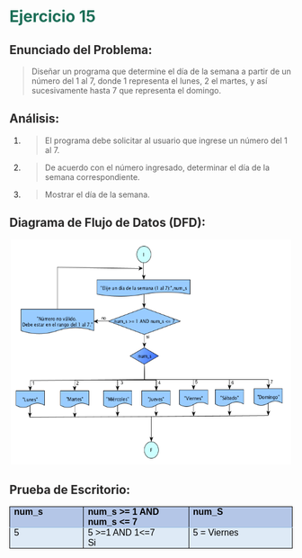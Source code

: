 # <span style="color: #1D6F58; font-weight: bold;">Ejercicio 15 </span>

## <span style="color: #2A2929; font-weight: bold;">Enunciado del Problema:</span>
> Diseñar un programa que determine el día de la semana a partir de un número del 1 al 7, donde 1 representa el lunes, 2 el martes, y así sucesivamente hasta 7 que representa el domingo.

## <span style="color: #2A2929; font-weight: bold;">Análisis:</span>
1. > El programa debe solicitar al usuario que ingrese un número del 1 al 7.
2. > De acuerdo con el número ingresado, determinar el día de la semana correspondiente.
3. > Mostrar el día de la semana.


## <span style="color: #2A2929; font-weight: bold;">Diagrama de Flujo de Datos (DFD):</span>
<p align="center">
  <img src="Imagenes/15.png"  width="500" height="400">
</p>

## <span style="color: #2A2929; font-weight: bold;">Prueba de Escritorio:</span>
<table style="border-collapse:collapse;border:none;">
    <tbody>
        <tr>
            <td style="width: 108.15pt;border-width: 1pt;border-style: solid;border-color: black black rgb(156, 194, 229);border-image: initial;background: rgb(180, 198, 231);padding: 0cm 5.4pt;vertical-align: top;">
                <p style='margin-top:0cm;margin-right:0cm;margin-bottom:0cm;margin-left:0cm;font-size:11.0pt;font-family:"Calibri",sans-serif;line-height:normal;'><strong><span style='font-size:16px;font-family:  "Arial",sans-serif;color:black;'>num_s</span></strong></p>
            </td>
            <td style="width: 168.05pt;border-top: 1pt solid black;border-left: none;border-bottom: 1pt solid rgb(156, 194, 229);border-right: 1pt solid black;background: rgb(180, 198, 231);padding: 0cm 5.4pt;vertical-align: top;">
                <p style='margin-top:0cm;margin-right:0cm;margin-bottom:0cm;margin-left:0cm;font-size:11.0pt;font-family:"Calibri",sans-serif;line-height:normal;'><strong><span style='font-size:16px;font-family:  "Arial",sans-serif;color:black;'>num_s &gt;= 1 AND num_s &lt;= 7</span></strong></p>
            </td>
            <td style="width: 163pt;border-top: 1pt solid black;border-left: none;border-bottom: 1pt solid rgb(156, 194, 229);border-right: 1pt solid black;background: rgb(180, 198, 231);padding: 0cm 5.4pt;vertical-align: top;">
                <p style='margin-top:0cm;margin-right:0cm;margin-bottom:0cm;margin-left:0cm;font-size:11.0pt;font-family:"Calibri",sans-serif;line-height:normal;'><strong><span style='font-size:16px;font-family:  "Arial",sans-serif;color:black;'>num_S</span></strong></p>
            </td>
        </tr>
        <tr>
            <td style="width: 108.15pt;border-right: 1pt solid black;border-bottom: 1pt solid black;border-left: 1pt solid black;border-image: initial;border-top: none;background: rgb(222, 234, 246);padding: 0cm 5.4pt;vertical-align: top;">
                <p style='margin-top:0cm;margin-right:0cm;margin-bottom:0cm;margin-left:0cm;font-size:11.0pt;font-family:"Calibri",sans-serif;line-height:normal;'><span style='font-size:16px;font-family:"Arial",sans-serif;color:black;'>5</span></p>
            </td>
            <td style="width: 168.05pt;border-top: none;border-left: none;border-bottom: 1pt solid black;border-right: 1pt solid black;background: rgb(222, 234, 246);padding: 0cm 5.4pt;vertical-align: top;">
                <p style='margin-top:0cm;margin-right:0cm;margin-bottom:0cm;margin-left:0cm;font-size:11.0pt;font-family:"Calibri",sans-serif;line-height:normal;'><span style='font-size:16px;font-family:"Arial",sans-serif;color:black;'>5 &gt;=1 AND 1&lt;=7&nbsp;</span></p>
                <p style='margin-top:0cm;margin-right:0cm;margin-bottom:0cm;margin-left:0cm;font-size:11.0pt;font-family:"Calibri",sans-serif;line-height:normal;'><span style='font-size:16px;font-family:"Arial",sans-serif;color:black;'>Si</span></p>
            </td>
            <td style="width: 163pt;border-top: none;border-left: none;border-bottom: 1pt solid black;border-right: 1pt solid black;background: rgb(222, 234, 246);padding: 0cm 5.4pt;vertical-align: top;">
                <p style='margin-top:0cm;margin-right:0cm;margin-bottom:0cm;margin-left:0cm;font-size:11.0pt;font-family:"Calibri",sans-serif;line-height:normal;'><span style='font-size:16px;font-family:"Arial",sans-serif;color:black;'>5 = Viernes&nbsp;</span></p>
            </td>
        </tr>
    </tbody>
</table>



